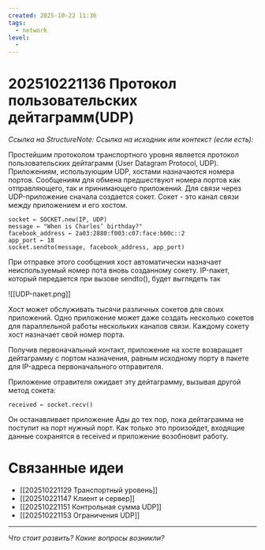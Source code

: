 ```yaml
---
created: 2025-10-22 11:36
tags:
  - network
level:
  -
---
```

# 202510221136 Протокол пользовательских дейтаграмм(UDP)

*Ссылка на StructureNote:*
*Ссылка на исходник или контекст (если есть):*

Простейшим протоколом транспортного уровня является протокол пользовательских дейтаграмм (User Datagram Protocol‚ UDP). Приложениям, использующим UDP, хостами назначаются номера портов. Сообщениям для обмена предшествуют номера портов как отправляющего, так и принимающего приложений. Для связи через UDP-приложение сначала создается сокет. Сокет - это канал связи между приложением и его хостом.

```
socket ← SOCKET.new(IP, UDP) 
message ← "When is Charles’ birthday?" 
facebook_address ← 2a03:2880:f003:c07:face:b00c::2 
app_port ← 18 
socket.sendto(message, facebook_address, app_port)
```

При отправке этого сообщения хост автоматически назначает неиспользуемый номер пота вновь созданному сокету. IP-пакет, который передается при вызове sendto(), будет выглядеть так

![[UDP-пакет.png]]

Хост может обслуживать тысячи различных сокетов для своих приложений. Одно приложение может даже создать несколько сокетов для параллельной работы нескольких каналов связи. Каждому сокету хост назначает свой номер порта.

Получив первоначальный контакт, приложение на хосте возвращает дейтаграмму с портом назначения, равным исходному порту в пакете для IP-адреса первоначального отправителя.

Приложение отравителя ожидает эту дейтаграмму, вызывая другой метод сокета:

```
received ← socket.recv()
```

Он останавливает приложение Ады до тех пор, пока дейтаграмма не поступит на порт нужный порт. Как только это произойдет, входящие данные сохранятся в received и приложение возобновит работу.

# Связанные идеи

- [[202510221129 Транспортный уровень]]
- [[202510221147 Клиент и сервер]]
- [[202510221151 Контрольная сумма UDP]]
- [[202510221153 Ограничения UDP]]

---

*Что стоит развить? Какие вопросы возникли?*
